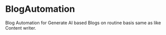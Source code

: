 # BlogAutomation
Blog Automation for Generate AI based Blogs on routine basis same as like Content writer.
